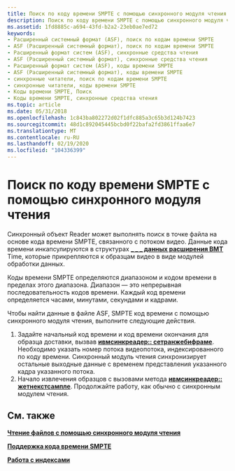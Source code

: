 ```yaml
---
title: Поиск по коду времени SMPTE с помощью синхронного модуля чтения
description: Поиск по коду времени SMPTE с помощью синхронного модуля чтения
ms.assetid: 1fd8885c-a694-43fd-b2a2-23eb0ae7ed72
keywords:
- Расширенный системный формат (ASF), поиск по кодам времени SMPTE
- ASF (Расширенный системный формат), поиск по кодам времени SMPTE
- Расширенный формат систем (ASF), синхронные средства чтения
- ASF (Расширенный системный формат), синхронные средства чтения
- Расширенный формат систем (ASF), коды времени SMPTE
- ASF (Расширенный системный формат), коды времени SMPTE
- синхронные читатели, поиск по кодам времени SMPTE
- синхронные читатели, коды времени SMPTE
- Коды времени SMPTE, Поиск
- Коды времени SMPTE, синхронные средства чтения
ms.topic: article
ms.date: 05/31/2018
ms.openlocfilehash: 1c843ba802272d02f1dfc885a3c65b3d124b7423
ms.sourcegitcommit: 48d1c892045445bcbd0f22bafa2fd3861ffaa6e7
ms.translationtype: MT
ms.contentlocale: ru-RU
ms.lasthandoff: 02/19/2020
ms.locfileid: "104336399"
---
```

# <a name="to-seek-by-smpte-time-code-using-the-synchronous-reader"></a>Поиск по коду времени SMPTE с помощью синхронного модуля чтения

Синхронный объект Reader может выполнять поиск в точке файла на основе кода времени SMPTE, связанного с потоком видео. Данные кода времени инкапсулируются в структурах [**\_ \_ \_ данных расширения ВМТ**](/previous-versions/windows/desktop/api/Wmsdkidl/ns-wmsdkidl-wmt_timecode_extension_data) Time, которые прикрепляются к образцам видео в виде модулей обработки данных.

Коды времени SMPTE определяются диапазоном и кодом времени в пределах этого диапазона. Диапазон — это непрерывная последовательность кодов времени. Каждый код времени определяется часами, минутами, секундами и кадрами.

Чтобы найти данные в файле ASF, SMPTE код времени с помощью синхронного модуля чтения, выполните следующие действия.

1.  Задайте начальный код времени и код времени окончания для образца доставки, вызвав [**ивмсинкреадер:: сетранжебифраме**](/previous-versions/windows/desktop/api/Wmsdkidl/nf-wmsdkidl-iwmsyncreader-setrangebyframe). Необходимо указать номер потока видеопотока, индексированного по коду времени. Синхронный модуль чтения синхронизирует остальные выходные данные с временем представления указанного кадра указанного потока.
2.  Начало извлечения образцов с вызовами метода [**ивмсинкреадер:: жетнекстсампле**](/previous-versions/windows/desktop/api/Wmsdkidl/nf-wmsdkidl-iwmsyncreader-getnextsample). Продолжайте работу, как обычно с синхронным модулем чтения.

## <a name="related-topics"></a>См. также

<dl> <dt>

[**Чтение файлов с помощью синхронного модуля чтения**](reading-files-with-the-synchronous-reader.md)
</dt> <dt>

[**Поддержка кода времени SMPTE**](smpte-time-code-support.md)
</dt> <dt>

[**Работа с индексами**](working-with-indexes.md)
</dt> </dl>

 

 




